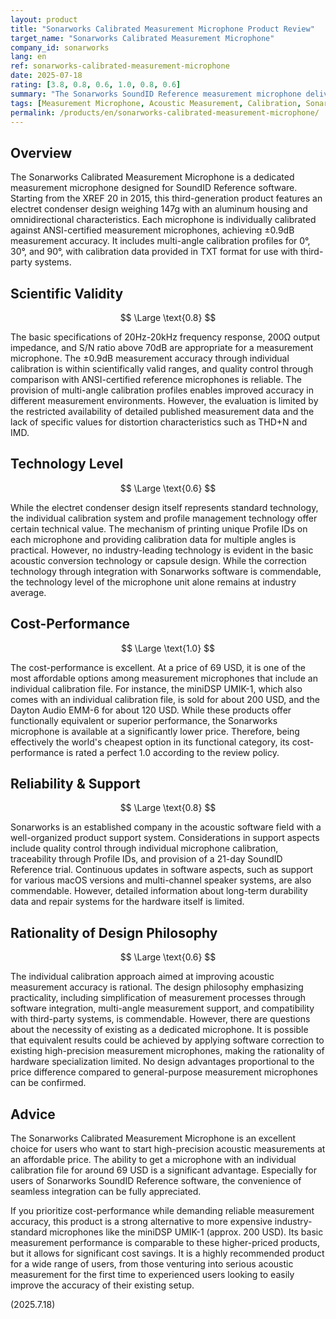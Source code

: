 ```yaml
---
layout: product
title: "Sonarworks Calibrated Measurement Microphone Product Review"
target_name: "Sonarworks Calibrated Measurement Microphone"
company_id: sonarworks
lang: en
ref: sonarworks-calibrated-measurement-microphone
date: 2025-07-18
rating: [3.8, 0.8, 0.6, 1.0, 0.8, 0.6]
summary: "The Sonarworks SoundID Reference measurement microphone delivers high-precision measurement with individual calibration at an affordable price. At approximately 69 USD, it offers the best cost-performance among microphones with equivalent individual calibration features."
tags: [Measurement Microphone, Acoustic Measurement, Calibration, Sonarworks]
permalink: /products/en/sonarworks-calibrated-measurement-microphone/
---
```


## Overview

The Sonarworks Calibrated Measurement Microphone is a dedicated measurement microphone designed for SoundID Reference software. Starting from the XREF 20 in 2015, this third-generation product features an electret condenser design weighing 147g with an aluminum housing and omnidirectional characteristics. Each microphone is individually calibrated against ANSI-certified measurement microphones, achieving ±0.9dB measurement accuracy. It includes multi-angle calibration profiles for 0°, 30°, and 90°, with calibration data provided in TXT format for use with third-party systems.

## Scientific Validity

$$ \Large \text{0.8} $$

The basic specifications of 20Hz-20kHz frequency response, 200Ω output impedance, and S/N ratio above 70dB are appropriate for a measurement microphone. The ±0.9dB measurement accuracy through individual calibration is within scientifically valid ranges, and quality control through comparison with ANSI-certified reference microphones is reliable. The provision of multi-angle calibration profiles enables improved accuracy in different measurement environments. However, the evaluation is limited by the restricted availability of detailed published measurement data and the lack of specific values for distortion characteristics such as THD+N and IMD.

## Technology Level

$$ \Large \text{0.6} $$

While the electret condenser design itself represents standard technology, the individual calibration system and profile management technology offer certain technical value. The mechanism of printing unique Profile IDs on each microphone and providing calibration data for multiple angles is practical. However, no industry-leading technology is evident in the basic acoustic conversion technology or capsule design. While the correction technology through integration with Sonarworks software is commendable, the technology level of the microphone unit alone remains at industry average.

## Cost-Performance

$$ \Large \text{1.0} $$

The cost-performance is excellent. At a price of 69 USD, it is one of the most affordable options among measurement microphones that include an individual calibration file. For instance, the miniDSP UMIK-1, which also comes with an individual calibration file, is sold for about 200 USD, and the Dayton Audio EMM-6 for about 120 USD. While these products offer functionally equivalent or superior performance, the Sonarworks microphone is available at a significantly lower price. Therefore, being effectively the world's cheapest option in its functional category, its cost-performance is rated a perfect 1.0 according to the review policy.

## Reliability & Support

$$ \Large \text{0.8} $$

Sonarworks is an established company in the acoustic software field with a well-organized product support system. Considerations in support aspects include quality control through individual microphone calibration, traceability through Profile IDs, and provision of a 21-day SoundID Reference trial. Continuous updates in software aspects, such as support for various macOS versions and multi-channel speaker systems, are also commendable. However, detailed information about long-term durability data and repair systems for the hardware itself is limited.

## Rationality of Design Philosophy

$$ \Large \text{0.6} $$

The individual calibration approach aimed at improving acoustic measurement accuracy is rational. The design philosophy emphasizing practicality, including simplification of measurement processes through software integration, multi-angle measurement support, and compatibility with third-party systems, is commendable. However, there are questions about the necessity of existing as a dedicated microphone. It is possible that equivalent results could be achieved by applying software correction to existing high-precision measurement microphones, making the rationality of hardware specialization limited. No design advantages proportional to the price difference compared to general-purpose measurement microphones can be confirmed.

## Advice

The Sonarworks Calibrated Measurement Microphone is an excellent choice for users who want to start high-precision acoustic measurements at an affordable price. The ability to get a microphone with an individual calibration file for around 69 USD is a significant advantage. Especially for users of Sonarworks SoundID Reference software, the convenience of seamless integration can be fully appreciated.

If you prioritize cost-performance while demanding reliable measurement accuracy, this product is a strong alternative to more expensive industry-standard microphones like the miniDSP UMIK-1 (approx. 200 USD). Its basic measurement performance is comparable to these higher-priced products, but it allows for significant cost savings. It is a highly recommended product for a wide range of users, from those venturing into serious acoustic measurement for the first time to experienced users looking to easily improve the accuracy of their existing setup.

(2025.7.18)